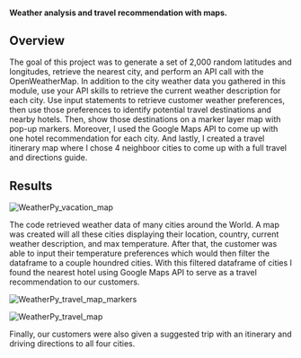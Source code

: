 #### Weather analysis and travel recommendation with maps.  

## Overview 
The goal of this project was to generate a set of 2,000 random latitudes and longitudes, retrieve the nearest city, and perform an API call with the OpenWeatherMap. In addition to the city weather data you gathered in this module, use your API skills to retrieve the current weather description for each city. Use input statements to retrieve customer weather preferences, then use those preferences to identify potential travel destinations and nearby hotels. Then, show those destinations on a marker layer map with pop-up markers. Moreover, I used the Google Maps API to come up with one hotel recommendation for each city. And lastly, I created a travel itinerary map where I chose 4 neighboor cities to come up with a full travel and directions guide. 

## Results

![WeatherPy_vacation_map](https://user-images.githubusercontent.com/83378141/123011452-6a780780-d38e-11eb-9463-80d66ba87d19.png)

The code retrieved weather data of many cities around the World. A map was created will all these cities displaying their location, country, current weather description, and max temperature. After that, the customer was able to input their temperature preferences which would then filter the dataframe to a couple houndred cities. With this filtered dataframe of cities I found the nearest hotel using Google Maps API to serve as a travel recommendation to our customers.

![WeatherPy_travel_map_markers](https://user-images.githubusercontent.com/83378141/123013109-9052db80-d391-11eb-9e0d-ea551b9048ad.png)

![WeatherPy_travel_map](https://user-images.githubusercontent.com/83378141/123013150-ab255000-d391-11eb-8301-548b831361b6.png)


Finally, our customers were also given a suggested trip with an itinerary and driving directions to all four cities. 



